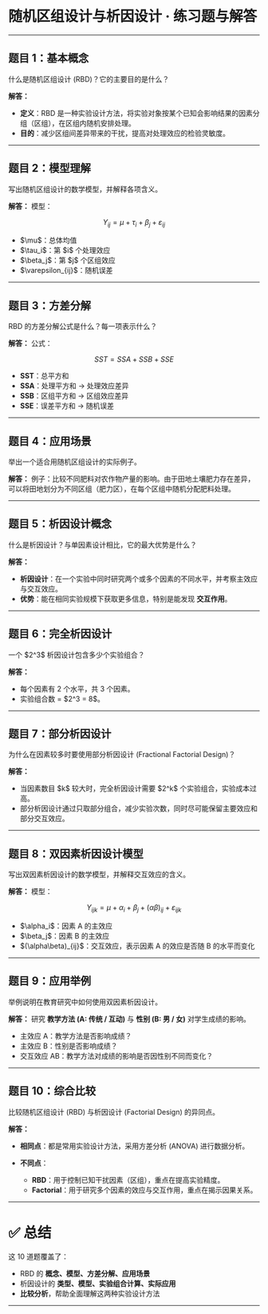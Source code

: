 
# 随机区组设计与析因设计 · 练习题与解答

---

## 题目 1：基本概念

什么是随机区组设计 (RBD)？它的主要目的是什么？

**解答：**

* **定义**：RBD 是一种实验设计方法，将实验对象按某个已知会影响结果的因素分组（区组），在区组内随机安排处理。
* **目的**：减少区组间差异带来的干扰，提高对处理效应的检验灵敏度。

---

## 题目 2：模型理解

写出随机区组设计的数学模型，并解释各项含义。

**解答：**
模型：

$$
Y_{ij} = \mu + \tau_i + \beta_j + \varepsilon_{ij}
$$

* \$\mu\$：总体均值
* \$\tau\_i\$：第 \$i\$ 个处理效应
* \$\beta\_j\$：第 \$j\$ 个区组效应
* \$\varepsilon\_{ij}\$：随机误差

---

## 题目 3：方差分解

RBD 的方差分解公式是什么？每一项表示什么？

**解答：**
公式：

$$
SST = SSA + SSB + SSE
$$

* **SST**：总平方和
* **SSA**：处理平方和 → 处理效应差异
* **SSB**：区组平方和 → 区组效应差异
* **SSE**：误差平方和 → 随机误差

---

## 题目 4：应用场景

举出一个适合用随机区组设计的实际例子。

**解答：**
例子：比较不同肥料对农作物产量的影响。由于田地土壤肥力存在差异，可以将田地划分为不同区组（肥力区），在每个区组中随机分配肥料处理。

---

## 题目 5：析因设计概念

什么是析因设计？与单因素设计相比，它的最大优势是什么？

**解答：**

* **析因设计**：在一个实验中同时研究两个或多个因素的不同水平，并考察主效应与交互效应。
* **优势**：能在相同实验规模下获取更多信息，特别是能发现 **交互作用**。

---

## 题目 6：完全析因设计

一个 \$2^3\$ 析因设计包含多少个实验组合？

**解答：**

* 每个因素有 2 个水平，共 3 个因素。
* 实验组合数 = \$2^3 = 8\$。

---

## 题目 7：部分析因设计

为什么在因素较多时要使用部分析因设计 (Fractional Factorial Design)？

**解答：**

* 当因素数目 \$k\$ 较大时，完全析因设计需要 \$2^k\$ 个实验组合，实验成本过高。
* 部分析因设计通过只取部分组合，减少实验次数，同时尽可能保留主要效应和部分交互效应。

---

## 题目 8：双因素析因设计模型

写出双因素析因设计的数学模型，并解释交互效应的含义。

**解答：**
模型：

$$
Y_{ijk} = \mu + \alpha_i + \beta_j + (\alpha\beta)_{ij} + \varepsilon_{ijk}
$$

* \$\alpha\_i\$：因素 A 的主效应
* \$\beta\_j\$：因素 B 的主效应
* \$(\alpha\beta)\_{ij}\$：交互效应，表示因素 A 的效应是否随 B 的水平而变化

---

## 题目 9：应用举例

举例说明在教育研究中如何使用双因素析因设计。

**解答：**
研究 **教学方法 (A: 传统 / 互动)** 与 **性别 (B: 男 / 女)** 对学生成绩的影响。

* 主效应 A：教学方法是否影响成绩？
* 主效应 B：性别是否影响成绩？
* 交互效应 AB：教学方法对成绩的影响是否因性别不同而变化？

---

## 题目 10：综合比较

比较随机区组设计 (RBD) 与析因设计 (Factorial Design) 的异同点。

**解答：**

* **相同点**：都是常用实验设计方法，采用方差分析 (ANOVA) 进行数据分析。
* **不同点**：

  * **RBD**：用于控制已知干扰因素（区组），重点在提高实验精度。
  * **Factorial**：用于研究多个因素的效应与交互作用，重点在揭示因果关系。

---

# ✅ 总结

这 10 道题覆盖了：

* RBD 的 **概念、模型、方差分解、应用场景**
* 析因设计的 **类型、模型、实验组合计算、实际应用**
* **比较分析**，帮助全面理解这两种实验设计方法

---



